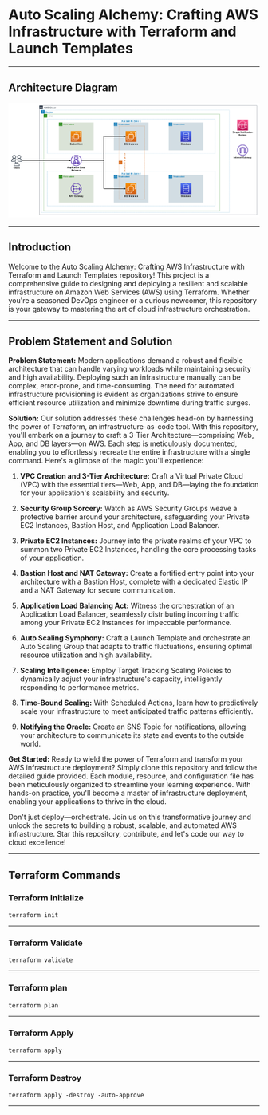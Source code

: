 # Auto Scaling Alchemy: Crafting AWS Infrastructure with Terraform and Launch Templates

---

## Architecture Diagram

![Auto Scaling Alchemy: Crafting AWS Infrastructure with Terraform and Launch Templates - Architecture](/architecture-diagram/aws-vpc-alb-ec2-asg-lt-terraform-architecture.png)

---

## Introduction

Welcome to the Auto Scaling Alchemy: Crafting AWS Infrastructure with Terraform and Launch Templates repository! This project is a comprehensive guide to designing and deploying a resilient and scalable infrastructure on Amazon Web Services (AWS) using Terraform. Whether you're a seasoned DevOps engineer or a curious newcomer, this repository is your gateway to mastering the art of cloud infrastructure orchestration.

---

## Problem Statement and Solution

**Problem Statement:**
Modern applications demand a robust and flexible architecture that can handle varying workloads while maintaining security and high availability. Deploying such an infrastructure manually can be complex, error-prone, and time-consuming. The need for automated infrastructure provisioning is evident as organizations strive to ensure efficient resource utilization and minimize downtime during traffic surges.

**Solution:**
Our solution addresses these challenges head-on by harnessing the power of Terraform, an infrastructure-as-code tool. With this repository, you'll embark on a journey to craft a 3-Tier Architecture—comprising Web, App, and DB layers—on AWS. Each step is meticulously documented, enabling you to effortlessly recreate the entire infrastructure with a single command. Here's a glimpse of the magic you'll experience:

1. **VPC Creation and 3-Tier Architecture:** Craft a Virtual Private Cloud (VPC) with the essential tiers—Web, App, and DB—laying the foundation for your application's scalability and security.

2. **Security Group Sorcery:** Watch as AWS Security Groups weave a protective barrier around your architecture, safeguarding your Private EC2 Instances, Bastion Host, and Application Load Balancer.

3. **Private EC2 Instances:** Journey into the private realms of your VPC to summon two Private EC2 Instances, handling the core processing tasks of your application.

4. **Bastion Host and NAT Gateway:** Create a fortified entry point into your architecture with a Bastion Host, complete with a dedicated Elastic IP and a NAT Gateway for secure communication.

5. **Application Load Balancing Act:** Witness the orchestration of an Application Load Balancer, seamlessly distributing incoming traffic among your Private EC2 Instances for impeccable performance.

6. **Auto Scaling Symphony:** Craft a Launch Template and orchestrate an Auto Scaling Group that adapts to traffic fluctuations, ensuring optimal resource utilization and high availability.

7. **Scaling Intelligence:** Employ Target Tracking Scaling Policies to dynamically adjust your infrastructure's capacity, intelligently responding to performance metrics.

8. **Time-Bound Scaling:** With Scheduled Actions, learn how to predictively scale your infrastructure to meet anticipated traffic patterns efficiently.

9. **Notifying the Oracle:** Create an SNS Topic for notifications, allowing your architecture to communicate its state and events to the outside world.

**Get Started:**
Ready to wield the power of Terraform and transform your AWS infrastructure deployment? Simply clone this repository and follow the detailed guide provided. Each module, resource, and configuration file has been meticulously organized to streamline your learning experience. With hands-on practice, you'll become a master of infrastructure deployment, enabling your applications to thrive in the cloud.

Don't just deploy—orchestrate. Join us on this transformative journey and unlock the secrets to building a robust, scalable, and automated AWS infrastructure. Star this repository, contribute, and let's code our way to cloud excellence!

---

## Terraform Commands

### Terraform Initialize

```shell
terraform init
```

---

### Terraform Validate

```shell
terraform validate
```

---

### Terraform plan

```shell
terraform plan
```

---

### Terraform Apply

```shell
terraform apply
```

---

### Terraform Destroy

```shell
terraform apply -destroy -auto-approve
```

---
